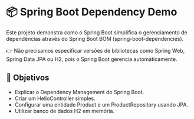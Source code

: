 # 📦 Spring Boot Dependency Demo

Este projeto demonstra como o Spring Boot simplifica o gerenciamento de dependências através do Spring Boot BOM (spring-boot-dependencies).

👉 Não precisamos especificar versões de bibliotecas como Spring Web, Spring Data JPA ou H2, pois o Spring Boot gerencia automaticamente.

## 🎯 Objetivos

- Explicar o Dependency Management do Spring Boot.
- Criar um HelloController simples.
- Configurar uma entidade Product e um ProductRepository usando JPA.
- Utilizar banco de dados H2 em memória.
